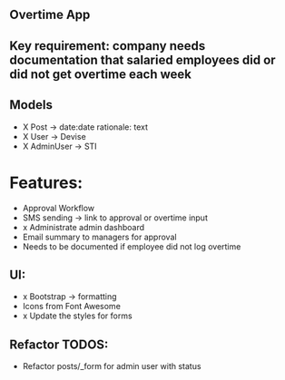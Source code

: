 ## Overtime App

## Key requirement: company needs documentation that salaried employees did or did not get overtime each week

## Models
- X Post -> date:date rationale: text
- X User -> Devise
- X AdminUser -> STI


# Features:
- Approval Workflow
- SMS sending -> link to approval or overtime input
- x Administrate admin dashboard
- Email summary to managers for approval
- Needs to be documented if employee did not log overtime

## UI:
- x Bootstrap -> formatting
- Icons from Font Awesome
- x Update the styles for forms

## Refactor TODOS:
- Refactor posts/_form for admin user with status
